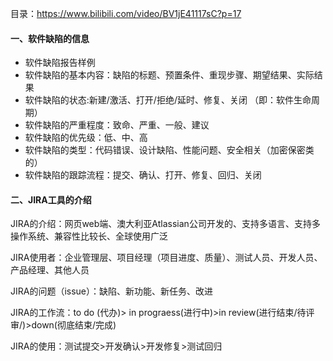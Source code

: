 目录：https://www.bilibili.com/video/BV1jE41117sC?p=17

#### 一、软件缺陷的信息

- 软件缺陷报告样例
- 软件缺陷的基本内容：缺陷的标题、预置条件、重现步骤、期望结果、实际结果
- 软件缺陷的状态:新建/激活、打开/拒绝/延时、修复、关闭   （即：软件生命周期）
- 软件缺陷的严重程度：致命、严重、一般、建议
- 软件缺陷的优先级：低、中、高
- 软件缺陷的类型：代码错误、设计缺陷、性能问题、安全相关（加密保密类的）
- 软件缺陷的跟踪流程：提交、确认、打开、修复、回归、关闭



#### 二、JIRA工具的介绍

JIRA的介绍：网页web端、澳大利亚Atlassian公司开发的、支持多语言、支持多操作系统、兼容性比较长、全球使用广泛

JIRA使用者：企业管理层、项目经理（项目进度、质量）、测试人员、开发人员、产品经理、其他人员

JIRA的问题（issue）：缺陷、新功能、新任务、改进

JIRA的工作流：to do (代办)> in prograess(进行中)>in review(进行结束/待评审/)>down(彻底结束/完成) 

JIRA的使用：测试提交>开发确认>开发修复>测试回归







